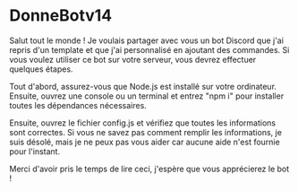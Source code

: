 # DonneBotv14

Salut tout le monde ! Je voulais partager avec vous un bot Discord que j'ai repris d'un template et que j'ai personnalisé en ajoutant des commandes. Si vous voulez utiliser ce bot sur votre serveur, vous devrez effectuer quelques étapes.

Tout d'abord, assurez-vous que Node.js est installé sur votre ordinateur. Ensuite, ouvrez une console ou un terminal et entrez "npm i" pour installer toutes les dépendances nécessaires.

Ensuite, ouvrez le fichier config.js et vérifiez que toutes les informations sont correctes. Si vous ne savez pas comment remplir les informations, je suis désolé, mais je ne peux pas vous aider car aucune aide n'est fournie pour l'instant.

Merci d'avoir pris le temps de lire ceci, j'espère que vous apprécierez le bot !
